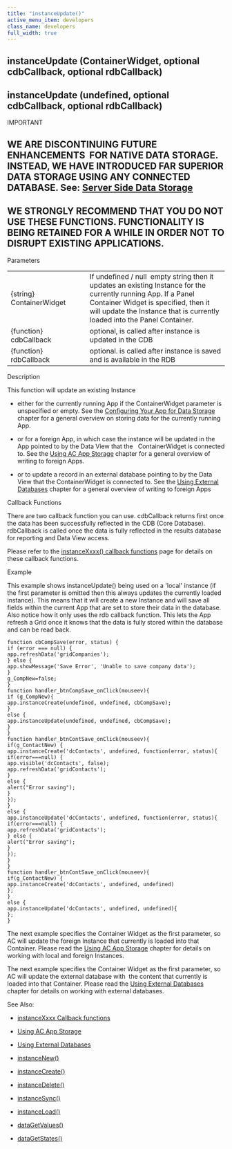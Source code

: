 ```yaml
---
title: "instanceUpdate()"
active_menu_item: developers
class_name: developers
full_width: true
---
```



## instanceUpdate (ContainerWidget, optional cdbCallback, optional rdbCallback)

## instanceUpdate (undefined, optional cdbCallback, optional rdbCallback)

IMPORTANT

## WE ARE DISCONTINUING FUTURE ENHANCEMENTS  FOR NATIVE DATA STORAGE. INSTEAD, WE HAVE INTRODUCED FAR SUPERIOR DATA STORAGE USING ANY CONNECTED DATABASE. See: [Server Side Data Storage](../../../data-storage/server-side-data-storage/index)

## WE STRONGLY RECOMMEND THAT YOU DO NOT USE THESE FUNCTIONS. FUNCTIONALITY IS BEING RETAINED FOR A WHILE IN ORDER NOT TO DISRUPT EXISTING APPLICATIONS.

Parameters

<table>
<tr>
<td width="175">
{string} ContainerWidget

</td>
<td width="16">
</td>
<td width="689">
If undefined / null  empty string then it updates an existing Instance for the currently running App. If a Panel Container Widget is specified, then it will update the Instance that is currently loaded into the Panel Container.

</td>
</tr>
<tr>
<td width="175">
{function} cdbCallback

</td>
<td width="16">
</td>
<td width="689">
optional, is called after instance is updated in the CDB

</td>
</tr>
<tr>
<td width="175">
{function} rdbCallback

</td>
<td width="16">
</td>
<td width="689">
optional. is called after instance is saved and is available in the RDB

</td>
</tr>
</table>

Description

This function will update an existing Instance

 - either for the currently running App if the ContainerWidget parameter is unspecified or empty. See the [Configuring Your App for Data Storage](../../../product-guide/advanced-features/data-storage-management/standard-storage-procedures/configuring-your-app-for-data-) chapter for a general overview on storing data for the currently running App.

 - or for a foreign App, in which case the instance will be updated in the App pointed to by the Data View that the   ContainerWidget is connected to. See the [Using AC App Storage](../../../product-guide/advanced-features/data-storage-management/crud-in-detail/using-ac-app-storage/index) chapter for a general overview of writing to foreign Apps.

 - or to update a record in an external database pointing to by the Data View that the ContainerWidget is connected to. See the [Using External Databases](../../../product-guide/advanced-features/data-storage-management/crud-in-detail/using-external-databases/index) chapter for a general overview of writing to foreign Apps

Callback Functions

There are two callback function you can use. cdbCallback returns first once the data has been successfully reflected in the CDB (Core Database). rdbCallback is called once the data is fully reflected in the results database for reporting and Data View access.

Please refer to the [instanceXxxx() callback functions](instancexxxx-callback-function) page for details on these callback functions.

Example

This example shows instanceUpdate() being used on a 'local' instance (if the first parameter is omitted then this always updates the currently loaded instance). This means that it will create a new Instance and will save all fields within the current App that are set to store their data in the database. Also notice how it only uses the rdb callback function. This lets the App refresh a Grid once it knows that the data is fully stored within the database and can be read back.

    function cbCompSave(error, status) {
    if (error === null) {
    app.refreshData('gridCompanies');
    } else {
    app.showMessage('Save Error', 'Unable to save company data');
    }
    g_CompNew=false;
    }
    function handler_btnCompSave_onClick(mouseev){
    if (g_CompNew){
    app.instanceCreate(undefined, undefined, cbCompSave);
    }
    else {
    app.instanceUpdate(undefined, undefined, cbCompSave);
    }
    }
    function handler_btnContSave_onClick(mouseev){
    if(g_ContactNew) {
    app.instanceCreate('dcContacts', undefined, function(error, status){
    if(error===null) {
    app.visible('dcContacts', false);
    app.refreshData('gridContacts');
    }
    else {
    alert("Error saving");
    }
    });
    }
    else {
    app.instanceUpdate('dcContacts', undefined, function(error, status){
    if(error===null) {
    app.refreshData('gridContacts');
    } else {
    alert("Error saving");
    }
    });
    }
    }
    function handler_btnContSave_onClick(mouseev){
    if(g_ContactNew) {
    app.instanceCreate('dcContacts', undefined, undefined)
    };
    }
    else {
    app.instanceUpdate('dcContacts', undefined, undefined){
    };
    }
   

The next example specifies the Container Widget as the first parameter, so AC will update the foreign Instance that currently is loaded into that Container. Please read the [Using AC App Storage](../../../product-guide/advanced-features/data-storage-management/crud-in-detail/using-ac-app-storage/index) chapter for details on working with local and foreign Instances.

The next example specifies the Container Widget as the first parameter, so AC will update the external database with  the content that currently is loaded into that Container. Please read the [Using External Databases](../../../product-guide/advanced-features/data-storage-management/crud-in-detail/using-external-databases/index) chapter for details on working with external databases.

See Also:

 - [instanceXxxx Callback functions](instancexxxx-callback-function)

 - [Using AC App Storage](../../../product-guide/advanced-features/data-storage-management/crud-in-detail/using-ac-app-storage/index)

 - [Using External Databases](../../../product-guide/advanced-features/data-storage-management/crud-in-detail/using-external-databases/index)

 - [instanceNew()](instancenew)

 - [instanceCreate()](instancesave "instance")

 - [instanceDelete()](instancedelete)

 - [instanceSync()](instancesync)

 - [instanceLoad()](instanceload)

 - [dataGetValues()](../widget-data-state-manipulation/datagetvalues)

 - [dataGetStates()](../widget-data-state-manipulation/datagetstates)

